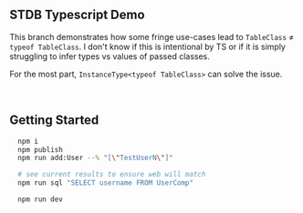 ## STDB Typescript Demo

This branch demonstrates how some fringe use-cases lead to
`TableClass` ≠ `typeof TableClass`.
I don't know if this is intentional by TS or if it is simply struggling to infer types vs values of passed classes.

For the most part, `InstanceType<typeof TableClass>` can solve the issue.

<br/>

## Getting Started
```sh
  npm i
  npm publish
  npm run add:User --% "[\"TestUserN\"]"

  # see current results to ensure web will match
  npm run sql "SELECT username FROM UserComp"

  npm run dev
```